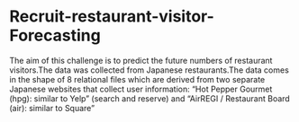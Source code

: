 # Recruit-restaurant-visitor-Forecasting
The aim of this challenge is to predict the future numbers of restaurant visitors.The data was collected from Japanese restaurants.The data comes in the shape of 8 relational files which are derived from two separate Japanese websites that collect user information: “Hot Pepper Gourmet (hpg): similar to Yelp” (search and reserve) and “AirREGI / Restaurant Board (air): similar to Square”
